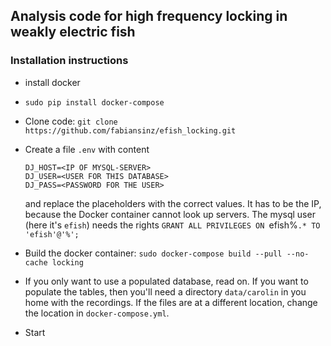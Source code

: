 ## Analysis code for high frequency locking in weakly electric fish

### Installation instructions

 - install docker
 - `sudo pip install docker-compose`
 - Clone code:  `git clone https://github.com/fabiansinz/efish_locking.git`
 - Create a file `.env` with content
 
    ```
    DJ_HOST=<IP OF MYSQL-SERVER>
    DJ_USER=<USER FOR THIS DATABASE>
    DJ_PASS=<PASSWORD FOR THE USER>
    ```
    
    and replace the placeholders with the correct values. It has to be the IP, because the Docker container cannot look up servers.
    The mysql user (here it's `efish`) needs the rights `GRANT ALL PRIVILEGES ON `efish%`.* TO 'efish'@'%';`
 - Build the docker container: `sudo docker-compose build --pull --no-cache locking`
 - If you only want to use a populated database, read on. If you want to populate the tables, then you'll need a directory
    `data/carolin` in you home with the recordings. If the files are at a different location, change the location in
    `docker-compose.yml`.
 - Start